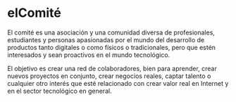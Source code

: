 # elComité

El comité es una asociación y una comunidad diversa de profesionales, estudiantes y personas apasionadas por el mundo del desarrollo de productos tanto digitales o como físicos o tradicionales, pero que estén interesados y sean proactivos en el mundo tecnológico.

El objetivo es crear una red de colaboradores, bien para aprender, crear nuevos proyectos en conjunto, crear negocios reales, captar talento o cualquier otro interés que esté relacionado con crear valor real en Internet y en el sector tecnológico en general.
